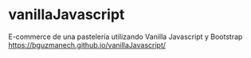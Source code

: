 # vanillaJavascript
E-commerce de una pastelería utilizando Vanilla Javascript y Bootstrap
https://bguzmanech.github.io/vanillaJavascript/
